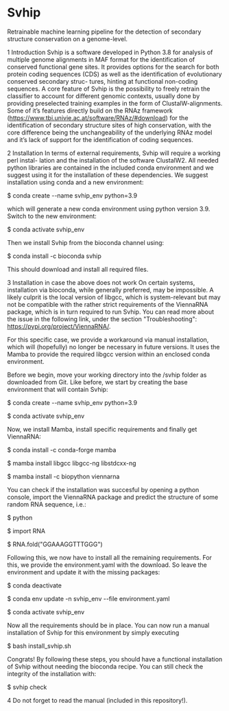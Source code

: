 # Svhip
Retrainable machine learning pipeline for the detection of secondary structure conservation on a genome-level.

1 Introduction
Svhip is a software developed in Python 3.8 for analysis of multiple genome
alignments in MAF format for the identification of conserved functional gene
sites. It provides options for the search for both protein coding sequences
(CDS) as well as the identification of evolutionary conserved secondary struc-
tures, hinting at functional non-coding sequences. A core feature of Svhip is
the possibility to freely retrain the classifier to account for different genomic
contexts, usually done by providing preselected training examples in the form
of ClustalW-alignments. Some of it’s features directly build on the RNAz
framework (https://www.tbi.univie.ac.at/software/RNAz/#download) for the
identification of secondary structure sites of high conservation, with the core
difference being the unchangeability of the underlying RNAz model and it’s
lack of support for the identification of coding sequences.

2 Installation
In terms of external requirements, Svhip will require a working perl instal-
lation and the installation of the software ClustalW2. All needed python
libraries are contained in the included conda environment and we suggest
using it for the installation of these dependencies. We suggest installation
using conda and a new environment:

$ conda create --name svhip_env python=3.9

which will generate a new conda environment using python version 3.9.
Switch to the new environment:

$ conda activate svhip_env

Then we install Svhip from the bioconda channel using:

$ conda install -c bioconda svhip

This should download and install all required files.

3 Installation in case the above does not work
On certain systems, installation via bioconda, while generally preferred, may be impossible. 
A likely culprit is the local version of libgcc, which is system-relevant but may
not be compatible with the rather strict requirements of the ViennaRNA package, which is
in turn required to run Svhip. You can read more about the issue in the following link,
under the section "Troubleshooting": https://pypi.org/project/ViennaRNA/.

For this specific case, we provide a workaround via manual installation, which will
(hopefully) no longer be necessary in future versions. It uses the Mamba to 
provide the required libgcc version within an enclosed conda environment. 

Before we begin, move your working directory into the /svhip folder as downloaded 
from Git.
Like before, we start by creating the base environment that will contain Svhip:

$ conda create --name svhip_env python=3.9

$ conda activate svhip_env

Now, we install Mamba, install specific requirements and finally get ViennaRNA:

$ conda install -c conda-forge mamba

$ mamba install libgcc libgcc-ng libstdcxx-ng

$ mamba install -c biopython viennarna

You can check if the installation was succesful by opening a python console,
import the ViennaRNA package and predict the structure of some random RNA sequence, i.e.:

$ python

$ import RNA

$ RNA.fold("GGAAAGGTTTGGG")

Following this, we now have to install all the remaining requirements. For this, we provide 
the environment.yaml with the download. So leave the environment and update it 
with the missing packages:

$ conda deactivate

$ conda env update -n svhip_env --file environment.yaml

$ conda activate svhip_env

Now all the requirements should be in place. You can now run a manual installation of 
Svhip for this environment by simply executing 

$ bash install_svhip.sh

Congrats! By following these steps, you should have a functional installation of Svhip
without needing the bioconda recipe. You can still check the integrity of the installation
with:

$ svhip check


4  Do not forget to read the manual (included in this repository!).



